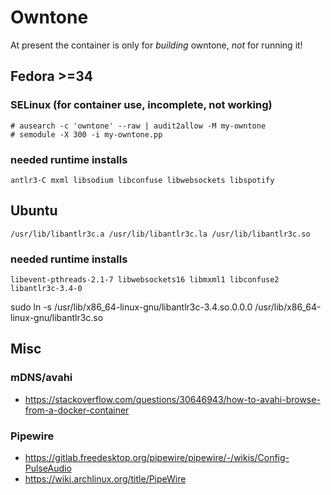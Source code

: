 # Owntone

At present the container is only for _building_ owntone, _not_ for running it!

## Fedora >=34

### SELinux (for container use, incomplete, not working)
```
# ausearch -c 'owntone' --raw | audit2allow -M my-owntone
# semodule -X 300 -i my-owntone.pp
```

### needed runtime installs

```
antlr3-C mxml libsodium libconfuse libwebsockets libspotify
```

## Ubuntu

`/usr/lib/libantlr3c.a /usr/lib/libantlr3c.la /usr/lib/libantlr3c.so`

### needed runtime installs

```
libevent-pthreads-2.1-7 libwebsockets16 libmxml1 libconfuse2 libantlr3c-3.4-0
```

sudo ln -s /usr/lib/x86_64-linux-gnu/libantlr3c-3.4.so.0.0.0 /usr/lib/x86_64-linux-gnu/libantlr3c.so

## Misc

### mDNS/avahi

* https://stackoverflow.com/questions/30646943/how-to-avahi-browse-from-a-docker-container

### Pipewire

* https://gitlab.freedesktop.org/pipewire/pipewire/-/wikis/Config-PulseAudio
* https://wiki.archlinux.org/title/PipeWire

